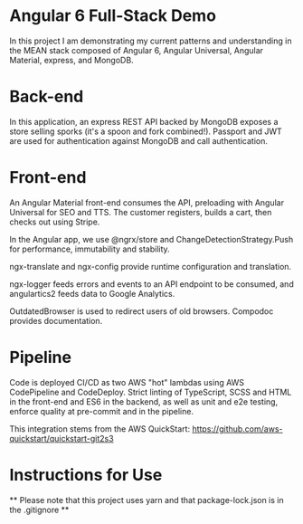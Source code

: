 # Angular 6 Full-Stack Demo

In this project I am demonstrating my current patterns and understanding in the
MEAN stack composed of Angular 6, Angular Universal, Angular Material, express,
and MongoDB.

# Back-end

In this application, an express REST API backed by MongoDB exposes a store
selling sporks (it's a spoon and fork combined!). Passport and JWT are used for
authentication against MongoDB and call authentication.

# Front-end

An Angular Material front-end consumes the API, preloading with Angular Universal for SEO and TTS. The customer registers, builds a cart, then checks out using Stripe.

In the Angular app, we use @ngrx/store and ChangeDetectionStrategy.Push for performance, immutability and stability.

ngx-translate and ngx-config provide runtime configuration and translation.

ngx-logger feeds errors and events to an API endpoint to be consumed, and angulartics2 feeds data to Google Analytics.

OutdatedBrowser is used to redirect users of old browsers.  Compodoc provides documentation.

# Pipeline

Code is deployed CI/CD as two AWS "hot" lambdas using AWS CodePipeline and CodeDeploy.
Strict linting of TypeScript, SCSS and HTML in the front-end
and ES6 in the backend, as well as unit and e2e testing, enforce quality at pre-commit and in the pipeline.

This integration stems from the AWS QuickStart:
https://github.com/aws-quickstart/quickstart-git2s3

# Instructions for Use
** Please note that this project uses yarn and that package-lock.json is in
the .gitignore **
